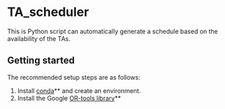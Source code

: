 # TA_scheduler
This is Python script can automatically generate a schedule based on the availability of the TAs.

## Getting started 
The recommended setup steps are as follows:
1. Install  [conda](https://docs.conda.io/projects/conda/en/latest/user-guide/install/download.html)** and create an environment.
2. Install the Google [OR-tools library](https://pypi.org/project/ortools/)** 
